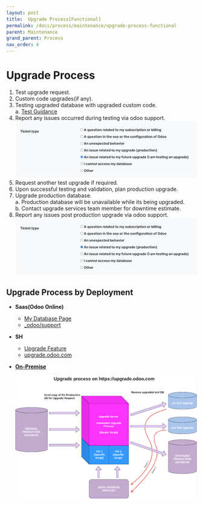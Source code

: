```yaml
---
layout: post
title:  Upgrade Process[Functional]
permalink: /docs/process/maintenance/upgrade-process-functional
parent: Maintenance
grand_parent: Process
nav_order: 4
---  
```

# Upgrade Process 

1. Test upgrade request.
2. Custom code upgrades(if any).
3. Testing upgraded database with upgraded custom code.  
  a. [Test Guidance](https://docs.google.com/document/d/1ypNs7JKPOsjNbKpdiKFH7Al6g6whZ9jr7f7duAQ5E1w/edit)
4. Report any issues occurred during testing via odoo support.  
  ![Test Upgrade Issue](test_upgrade_issue.png)
5. Request another test upgrade if required.
6. Upon successful testing and validation, plan production upgrade.
7. Upgrade production database.  
  a. Production database will be unavailable while its being upgraded.  
  b. Contact upgrade services team member for downtime estimate.
8. Report any issues post production upgrade via odoo support.  
  ![Post Upgrade Issue](post_upgrade_issue.png)

## Upgrade Process by Deployment  

- **Saas(Odoo Online)**
  - [My Database Page](https://www.odoo.com/documentation/16.0/administration/upgrade/odoo_online.html)
  - [\_odoo/support](https://drive.google.com/file/d/18cO7WjVaCy6Wag6Jo1TmpJEJL5qvoO0_/view?usp=sharing)
- **SH**
  - [Upgrade Feature](https://www.odoo.com/documentation/16.0/administration/upgrade/odoo_sh.html)
  - [upgrade.odoo.com](https://upgrade.odoo.com/)
- **[On-Premise](https://www.odoo.com/documentation/16.0/administration/upgrade/on_premise.html)**

  
  ![Upgrade Process ](upgrade_process.png)  





